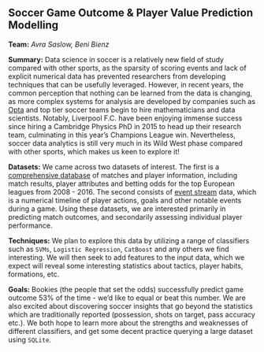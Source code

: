 ## Soccer Game Outcome & Player Value Prediction Modelling
**Team:** *Avra Saslow,
Beni Bienz*

**Summary:**
Data science in soccer is a relatively new field of study compared with other sports, as the sparsity of scoring events and lack of explicit numerical data has prevented researchers from developing techniques that can be usefully leveraged. However, in recent years, the common perception that nothing can be learned from the data is changing, as more complex systems for analysis are developed by companies such as [Opta](https://www.optasports.com/) and top tier soccer teams begin to hire mathematicians and data scientists. Notably, Liverpool F.C. have been enjoying immense success since hiring a Cambridge Physics PhD in 2015 to head up their research team, culminating in this year’s Champions League win. Nevertheless, soccer data analytics is still very much in its Wild West phase compared with other sports, which makes us keen to explore it!

**Datasets:**
We came across two datasets of interest. The first is a [comprehensive database](https://www.kaggle.com/hugomathien/soccer) of matches and player information, including match results, player attributes and betting odds for the top European leagues from 2008 - 2016. The second consists of [event stream](https://www.kaggle.com/secareanualin/football-events) data, which is a numerical timeline of player actions, goals and other notable events during a game. Using these datasets, we are interested primarily in predicting match outcomes, and secondarily assessing individual player performance.

**Techniques:**
We plan to explore this data by utilizing a range of classifiers such as `SVMs`, `Logistic Regression`, `CatBoost` and any others we find interesting. We will then seek to add features to the input data, which we expect will reveal some interesting statistics about tactics, player habits, formations, etc.

**Goals:**
Bookies (the people that set the odds) successfully predict game outcome 53% of the time -  we’d like to equal or beat this number. We are also excited about discovering soccer insights that go beyond the statistics which are traditionally reported (possession, shots on target, pass accuracy etc.). We both hope to learn more about the strengths and weaknesses of different classifiers, and get some decent practice querying a large dataset using `SQLite`.

